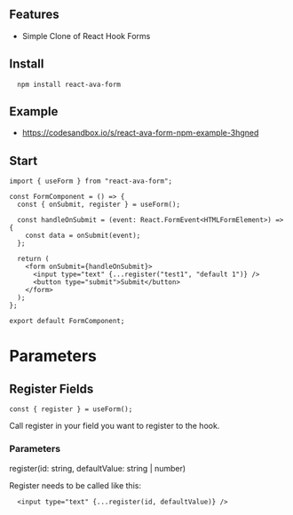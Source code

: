 ## Features

- Simple Clone of React Hook Forms

## Install

```
  npm install react-ava-form
```

## Example

- https://codesandbox.io/s/react-ava-form-npm-example-3hgned

## Start

```
import { useForm } from "react-ava-form";

const FormComponent = () => {
  const { onSubmit, register } = useForm();

  const handleOnSubmit = (event: React.FormEvent<HTMLFormElement>) => {
    const data = onSubmit(event);
  };

  return (
    <form onSubmit={handleOnSubmit}>
      <input type="text" {...register("test1", "default 1")} />
      <button type="submit">Submit</button>
    </form>
  );
};

export default FormComponent;
```

# Parameters

## Register Fields

```
const { register } = useForm();
```

Call register in your field you want to register to the hook.

### Parameters

register(id: string, defaultValue: string | number)

Register needs to be called like this:

```
  <input type="text" {...register(id, defaultValue)} />
```
